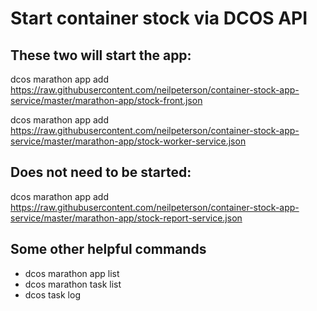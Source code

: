 # Start container stock via DCOS API

## These two will start the app:

dcos marathon app add https://raw.githubusercontent.com/neilpeterson/container-stock-app-service/master/marathon-app/stock-front.json

dcos marathon app add https://raw.githubusercontent.com/neilpeterson/container-stock-app-service/master/marathon-app/stock-worker-service.json

## Does not need to be started:
dcos marathon app add https://raw.githubusercontent.com/neilpeterson/container-stock-app-service/master/marathon-app/stock-report-service.json

## Some other helpful commands

- dcos marathon app list
- dcos marathon task list
- dcos task log <app>